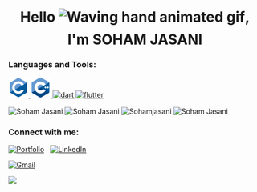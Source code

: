 
<!---
jasanisoham/jasanisoham is a ✨ special ✨ repository because its `README.md` (this file) appears on your GitHub profile.
You can click the Preview link to take a look at your changes.
--->
<h1 align="center">Hello <img src="https://raw.githubusercontent.com/nixin72/nixin72/master/wave.gif" alt="Waving hand animated gif" height="45" style="max-width: 100%; display: inline-block;" data-target="animated-image.originalImage">, I'm SOHAM JASANI</h1>
<h3 align="left">Languages and Tools:</h3>
<p align="left"> <a href="https://www.cprogramming.com/" target="_blank" rel="noreferrer"> <img src="https://raw.githubusercontent.com/devicons/devicon/master/icons/c/c-original.svg" alt="c" width="40" height="40"/> </a> <a href="https://www.w3schools.com/cpp/" target="_blank" rel="noreferrer"> <img src="https://raw.githubusercontent.com/devicons/devicon/master/icons/cplusplus/cplusplus-original.svg" alt="cplusplus" width="40" height="40"/> </a> <a href="https://dart.dev" target="_blank" rel="noreferrer"> <img src="https://www.vectorlogo.zone/logos/dartlang/dartlang-icon.svg" alt="dart" width="40" height="40"/> </a> <a href="https://flutter.dev" target="_blank" rel="noreferrer"> <img src="https://www.vectorlogo.zone/logos/flutterio/flutterio-icon.svg" alt="flutter" width="40" height="40"/> </a> </p>
<img align="center" src="https://activity-graph.herokuapp.com/graph?username=sohamjasani&amp;theme=minimal" alt="Soham Jasani" data-canonical-src="https://activity-graph.herokuapp.com/graph?username=sohamjasani&amp;theme=minimal" style="max-width: 100%;">
<img align="center" src="https://github-readme-stats.vercel.app/api/top-langs?username=sohamjasani&amp;show_icons=true&amp;locale=en&amp;layout=compact&amp;theme=vue" alt="Soham Jasani" data-canonical-src="https://github-readme-stats.vercel.app/api/top-langs?username=sohamjasani&amp;show_icons=true&amp;locale=en&amp;layout=compact&amp;theme=vue" style="max-width: 100%;">
<img align="center" src="https://github-readme-stats.vercel.app/api?username=sohamjasani&amp;show_icons=true&amp;locale=en&amp;theme=vue" alt="Sohamjasani" data-canonical-src="https://github-readme-stats.vercel.app/api?username=sohamjasani&amp;show_icons=true&amp;locale=en&amp;theme=vue" style="max-width: 100%;">
<img align="center" src="https://github-readme-streak-stats.herokuapp.com/?user=sohamjasani&amp;theme=vue" alt="Soham Jasani" data-canonical-src="https://github-readme-streak-stats.herokuapp.com/?user=sohamjasani&amp;theme=vue" style="max-width: 100%;">





<h3 align="left">Connect with me:</h3>
<p align="left">
<a href="https://unaisulhadi.github.io/" target="_blank"><img alt="Portfolio" src="https://img.shields.io/badge/Portfolio%20-%23FF0000.svg?&style=flat&logo=Website&logoColor=white"/></a> &nbsp;
<a href="https://www.linkedin.com/in/unaisulhadi/" target="_blank"><img alt="LinkedIn" src="https://img.shields.io/badge/linkedin%20-%230077B5.svg?&style=flat&logo=linkedin&logoColor=white"/></a> &nbsp;
  
  
<a href="mailto:jasanisoham80@gmail.com" target="_blank"><img alt="Gmail" src="https://img.shields.io/badge/Gmail-D14836?style=flat&logo=gmail&logoColor=white" /></a> &nbsp;
  
  
<a href="https://www.instagram.com/_s_g_patel_/" target="_blank"><img src="https://img.shields.io/badge/-@_s_g_patel_-E4405F?style=flat&logo=Instagram&logoColor=white"/></a> &nbsp;
  
